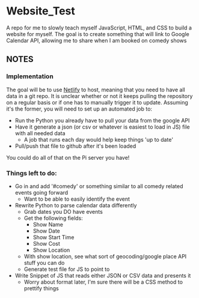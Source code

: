 # Website_Test
A repo for me to slowly teach myself JavaScript, HTML, and CSS to build a website for myself. The goal is to create something that will link to Google Calendar API, allowing me to share when I am booked on comedy shows

## NOTES

### Implementation

The goal will be to use [Netlify](https://www.netlify.com/) to host, meaning that you need to have all data in a git repo. It is unclear whether or not it keeps pulling the repository on a regular basis or if one has to manually trigger it to update. Assuming it's the former, you will need to set up an automated job to:
 * Run the Python you already have to pull your data from the google API 
 * Have it generate a json (or csv or whatever is easiest to load in JS) file with all needed data
     * A job that runs each day would help keep things 'up to date'
 * Pull/push that file to github after it's been loaded

You could do all of that on the Pi server you have!

### Things left to do:

 * Go in and add '#comedy' or something similar to all comedy related events going forward
 	* Want to be able to easily identify the event
 * Rewrite Python to parse calendar data differently
     * Grab dates you DO have events
     * Get the following fields:
     	* Show Name
     	* Show Date
     	* Show Start Time
     	* Show Cost
     	* Show Location
     * With show location, see what sort of geocoding/google place API stuff you can do
     * Generate test file for JS to point to
 * Write Snippet of JS that reads either JSON or CSV data and presents it
 	* Worry about format later, I'm sure there will be a CSS method to prettify things